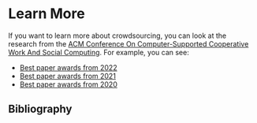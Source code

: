 # Learn More
If you want to learn more about crowdsourcing, you can look at the research from the [ACM Conference On Computer-Supported Cooperative Work And Social Computing](https://cscw.acm.org/). For example, you can see:
- [Best paper awards from 2022](https://programs.sigchi.org/cscw/2022/awards/best-papers)
- [Best paper awards from 2021](https://programs.sigchi.org/cscw/2021/awards/best-papers)
- [Best paper awards from 2020](https://programs.sigchi.org/cscw/2020/awards/best-papers)


## Bibliography
```{bibliography} ch16_references.bib

```